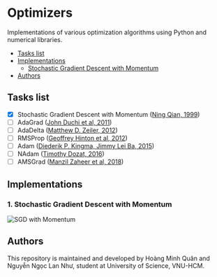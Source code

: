 # Optimizers
Implementations of various optimization algorithms using Python and numerical libraries.
- [Tasks list](#tasks-list)
- [Implementations](#implementations)
  - [Stochastic Gradient Descent with Momentum](#stochastic-gradient-descent-with-momentum)
- [Authors](#authors)

## Tasks list
- [X] Stochastic Gradient Descent with Momentum ([Ning Qian, 1999](https://citeseerx.ist.psu.edu/viewdoc/download?doi=10.1.1.57.5612&rep=rep1&type=pdf))
- [ ] AdaGrad ([John Duchi et al, 2011](https://www.jmlr.org/papers/volume12/duchi11a/duchi11a.pdf))
- [ ] AdaDelta ([Matthew D. Zeiler, 2012](https://arxiv.org/pdf/1212.5701.pdf))
- [ ] RMSProp ([Geoffrey Hinton et al, 2012](https://www.cs.toronto.edu/~tijmen/csc321/slides/lecture_slides_lec6.pdf))
- [ ] Adam ([Diederik P. Kingma, Jimmy Lei Ba, 2015](https://arxiv.org/pdf/1412.6980.pdf))
- [ ] NAdam ([Timothy Dozat, 2016](https://openreview.net/pdf/OM0jvwB8jIp57ZJjtNEZ.pdf))
- [ ] AMSGrad ([Manzil Zaheer et al, 2018](https://openreview.net/pdf?id=ryQu7f-RZ))

## Implementations
### 1. Stochastic Gradient Descent with Momentum
![SGD with Momentum](gifs/momentum.gif)

## Authors
This repository is maintained and developed by Hoàng Minh Quân and Nguyễn Ngọc Lan Như, student at University of Science, VNU-HCM.